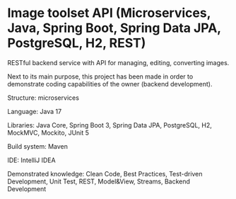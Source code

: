 # Image toolset API (Microservices, Java, Spring Boot, Spring Data JPA, PostgreSQL, H2, REST)
<p>RESTful backend service with API for managing, editing, converting images.</p>
<p>Next to its main purpose, this project has been made in order to demonstrate coding capabilities of the owner (backend development).</p>
<p>Structure: microservices</p>
<p>Language: Java 17</p>
<p>Libraries: Java Core, Spring Boot 3, Spring Data JPA, PostgreSQL, H2, MockMVC, Mockito, JUnit 5</p>
<p>Build system: Maven</p>
<p>IDE: IntelliJ IDEA</p>
<p>Demonstrated knowledge: Clean Code, Best Practices, Test-driven Development, Unit Test, REST, Model&View, Streams, Backend Development</p>
